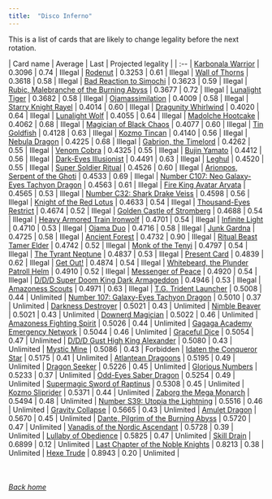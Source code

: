 ```yaml
---
title:  "Disco Inferno"
---
```


This is a list of cards that are likely to change legality before the next rotation.

| Card name | Average | Last | Projected legality |
| :-- |
[Karbonala Warrior](https://db.ygoprodeck.com/card/?search=Karbonala%20Warrior) | 0.3096 | 0.74 | Illegal |
[Rodenut](https://db.ygoprodeck.com/card/?search=Rodenut) | 0.3253 | 0.61 | Illegal |
[Wall of Thorns](https://db.ygoprodeck.com/card/?search=Wall%20of%20Thorns) | 0.3618 | 0.58 | Illegal |
[Bad Reaction to Simochi](https://db.ygoprodeck.com/card/?search=Bad%20Reaction%20to%20Simochi) | 0.3623 | 0.59 | Illegal |
[Rubic, Malebranche of the Burning Abyss](https://db.ygoprodeck.com/card/?search=Rubic,%20Malebranche%20of%20the%20Burning%20Abyss) | 0.3677 | 0.72 | Illegal |
[Lunalight Tiger](https://db.ygoprodeck.com/card/?search=Lunalight%20Tiger) | 0.3682 | 0.58 | Illegal |
[Ojamassimilation](https://db.ygoprodeck.com/card/?search=Ojamassimilation) | 0.4009 | 0.58 | Illegal |
[Starry Knight Rayel](https://db.ygoprodeck.com/card/?search=Starry%20Knight%20Rayel) | 0.4014 | 0.60 | Illegal |
[Dragunity Whirlwind](https://db.ygoprodeck.com/card/?search=Dragunity%20Whirlwind) | 0.4020 | 0.64 | Illegal |
[Lunalight Wolf](https://db.ygoprodeck.com/card/?search=Lunalight%20Wolf) | 0.4055 | 0.64 | Illegal |
[Madolche Hootcake](https://db.ygoprodeck.com/card/?search=Madolche%20Hootcake) | 0.4062 | 0.68 | Illegal |
[Magician of Black Chaos](https://db.ygoprodeck.com/card/?search=Magician%20of%20Black%20Chaos) | 0.4077 | 0.60 | Illegal |
[Tin Goldfish](https://db.ygoprodeck.com/card/?search=Tin%20Goldfish) | 0.4128 | 0.63 | Illegal |
[Kozmo Tincan](https://db.ygoprodeck.com/card/?search=Kozmo%20Tincan) | 0.4140 | 0.56 | Illegal |
[Nebula Dragon](https://db.ygoprodeck.com/card/?search=Nebula%20Dragon) | 0.4225 | 0.68 | Illegal |
[Gabrion, the Timelord](https://db.ygoprodeck.com/card/?search=Gabrion,%20the%20Timelord) | 0.4262 | 0.55 | Illegal |
[Venom Cobra](https://db.ygoprodeck.com/card/?search=Venom%20Cobra) | 0.4325 | 0.55 | Illegal |
[Bujin Yamato](https://db.ygoprodeck.com/card/?search=Bujin%20Yamato) | 0.4412 | 0.56 | Illegal |
[Dark-Eyes Illusionist](https://db.ygoprodeck.com/card/?search=Dark-Eyes%20Illusionist) | 0.4491 | 0.63 | Illegal |
[Leghul](https://db.ygoprodeck.com/card/?search=Leghul) | 0.4520 | 0.55 | Illegal |
[Super Soldier Ritual](https://db.ygoprodeck.com/card/?search=Super%20Soldier%20Ritual) | 0.4526 | 0.60 | Illegal |
[Arionpos, Serpent of the Ghoti](https://db.ygoprodeck.com/card/?search=Arionpos,%20Serpent%20of%20the%20Ghoti) | 0.4533 | 0.69 | Illegal |
[Number C107: Neo Galaxy-Eyes Tachyon Dragon](https://db.ygoprodeck.com/card/?search=Number%20C107:%20Neo%20Galaxy-Eyes%20Tachyon%20Dragon) | 0.4563 | 0.61 | Illegal |
[Fire King Avatar Arvata](https://db.ygoprodeck.com/card/?search=Fire%20King%20Avatar%20Arvata) | 0.4565 | 0.53 | Illegal |
[Number C32: Shark Drake Veiss](https://db.ygoprodeck.com/card/?search=Number%20C32:%20Shark%20Drake%20Veiss) | 0.4598 | 0.56 | Illegal |
[Knight of the Red Lotus](https://db.ygoprodeck.com/card/?search=Knight%20of%20the%20Red%20Lotus) | 0.4633 | 0.54 | Illegal |
[Thousand-Eyes Restrict](https://db.ygoprodeck.com/card/?search=Thousand-Eyes%20Restrict) | 0.4674 | 0.52 | Illegal |
[Golden Castle of Stromberg](https://db.ygoprodeck.com/card/?search=Golden%20Castle%20of%20Stromberg) | 0.4688 | 0.54 | Illegal |
[Heavy Armored Train Ironwolf](https://db.ygoprodeck.com/card/?search=Heavy%20Armored%20Train%20Ironwolf) | 0.4701 | 0.54 | Illegal |
[Infinite Light](https://db.ygoprodeck.com/card/?search=Infinite%20Light) | 0.4710 | 0.53 | Illegal |
[Ojama Duo](https://db.ygoprodeck.com/card/?search=Ojama%20Duo) | 0.4716 | 0.58 | Illegal |
[Junk Gardna](https://db.ygoprodeck.com/card/?search=Junk%20Gardna) | 0.4725 | 0.58 | Illegal |
[Ancient Forest](https://db.ygoprodeck.com/card/?search=Ancient%20Forest) | 0.4732 | 0.90 | Illegal |
[Ritual Beast Tamer Elder](https://db.ygoprodeck.com/card/?search=Ritual%20Beast%20Tamer%20Elder) | 0.4742 | 0.52 | Illegal |
[Monk of the Tenyi](https://db.ygoprodeck.com/card/?search=Monk%20of%20the%20Tenyi) | 0.4797 | 0.54 | Illegal |
[The Tyrant Neptune](https://db.ygoprodeck.com/card/?search=The%20Tyrant%20Neptune) | 0.4837 | 0.53 | Illegal |
[Present Card](https://db.ygoprodeck.com/card/?search=Present%20Card) | 0.4839 | 0.62 | Illegal |
[Get Out!](https://db.ygoprodeck.com/card/?search=Get%20Out!) | 0.4874 | 0.54 | Illegal |
[Whitebeard, the Plunder Patroll Helm](https://db.ygoprodeck.com/card/?search=Whitebeard,%20the%20Plunder%20Patroll%20Helm) | 0.4910 | 0.52 | Illegal |
[Messenger of Peace](https://db.ygoprodeck.com/card/?search=Messenger%20of%20Peace) | 0.4920 | 0.54 | Illegal |
[D/D/D Super Doom King Dark Armageddon](https://db.ygoprodeck.com/card/?search=D/D/D%20Super%20Doom%20King%20Dark%20Armageddon) | 0.4946 | 0.53 | Illegal |
[Amazoness Scouts](https://db.ygoprodeck.com/card/?search=Amazoness%20Scouts) | 0.4971 | 0.63 | Illegal |
[T.G. Trident Launcher](https://db.ygoprodeck.com/card/?search=T.G.%20Trident%20Launcher) | 0.5008 | 0.44 | Unlimited |
[Number 107: Galaxy-Eyes Tachyon Dragon](https://db.ygoprodeck.com/card/?search=Number%20107:%20Galaxy-Eyes%20Tachyon%20Dragon) | 0.5010 | 0.37 | Unlimited |
[Darkness Destroyer](https://db.ygoprodeck.com/card/?search=Darkness%20Destroyer) | 0.5021 | 0.43 | Unlimited |
[Nimble Beaver](https://db.ygoprodeck.com/card/?search=Nimble%20Beaver) | 0.5021 | 0.43 | Unlimited |
[Downerd Magician](https://db.ygoprodeck.com/card/?search=Downerd%20Magician) | 0.5022 | 0.46 | Unlimited |
[Amazoness Fighting Spirit](https://db.ygoprodeck.com/card/?search=Amazoness%20Fighting%20Spirit) | 0.5026 | 0.44 | Unlimited |
[Gagaga Academy Emergency Network](https://db.ygoprodeck.com/card/?search=Gagaga%20Academy%20Emergency%20Network) | 0.5044 | 0.46 | Unlimited |
[Graceful Dice](https://db.ygoprodeck.com/card/?search=Graceful%20Dice) | 0.5054 | 0.47 | Unlimited |
[D/D/D Gust High King Alexander](https://db.ygoprodeck.com/card/?search=D/D/D%20Gust%20High%20King%20Alexander) | 0.5080 | 0.43 | Unlimited |
[Mystic Mine](https://db.ygoprodeck.com/card/?search=Mystic%20Mine) | 0.5086 | 0.43 | Forbidden |
[Idaten the Conqueror Star](https://db.ygoprodeck.com/card/?search=Idaten%20the%20Conqueror%20Star) | 0.5175 | 0.41 | Unlimited |
[Atlantean Dragoons](https://db.ygoprodeck.com/card/?search=Atlantean%20Dragoons) | 0.5195 | 0.49 | Unlimited |
[Dragon Seeker](https://db.ygoprodeck.com/card/?search=Dragon%20Seeker) | 0.5226 | 0.45 | Unlimited |
[Glorious Numbers](https://db.ygoprodeck.com/card/?search=Glorious%20Numbers) | 0.5233 | 0.37 | Unlimited |
[Odd-Eyes Saber Dragon](https://db.ygoprodeck.com/card/?search=Odd-Eyes%20Saber%20Dragon) | 0.5254 | 0.49 | Unlimited |
[Supermagic Sword of Raptinus](https://db.ygoprodeck.com/card/?search=Supermagic%20Sword%20of%20Raptinus) | 0.5308 | 0.45 | Unlimited |
[Kozmo Sliprider](https://db.ygoprodeck.com/card/?search=Kozmo%20Sliprider) | 0.5371 | 0.44 | Unlimited |
[Zaborg the Mega Monarch](https://db.ygoprodeck.com/card/?search=Zaborg%20the%20Mega%20Monarch) | 0.5494 | 0.48 | Unlimited |
[Number S39: Utopia the Lightning](https://db.ygoprodeck.com/card/?search=Number%20S39:%20Utopia%20the%20Lightning) | 0.5516 | 0.46 | Unlimited |
[Gravity Collapse](https://db.ygoprodeck.com/card/?search=Gravity%20Collapse) | 0.5665 | 0.43 | Unlimited |
[Amulet Dragon](https://db.ygoprodeck.com/card/?search=Amulet%20Dragon) | 0.5670 | 0.45 | Unlimited |
[Dante, Pilgrim of the Burning Abyss](https://db.ygoprodeck.com/card/?search=Dante,%20Pilgrim%20of%20the%20Burning%20Abyss) | 0.5720 | 0.47 | Unlimited |
[Vanadis of the Nordic Ascendant](https://db.ygoprodeck.com/card/?search=Vanadis%20of%20the%20Nordic%20Ascendant) | 0.5728 | 0.39 | Unlimited |
[Lullaby of Obedience](https://db.ygoprodeck.com/card/?search=Lullaby%20of%20Obedience) | 0.5825 | 0.47 | Unlimited |
[Skill Drain](https://db.ygoprodeck.com/card/?search=Skill%20Drain) | 0.6899 | 0.12 | Unlimited |
[Last Chapter of the Noble Knights](https://db.ygoprodeck.com/card/?search=Last%20Chapter%20of%20the%20Noble%20Knights) | 0.8213 | 0.38 | Unlimited |
[Hexe Trude](https://db.ygoprodeck.com/card/?search=Hexe%20Trude) | 0.8943 | 0.20 | Unlimited |

<br>

###### [Back home](index)
